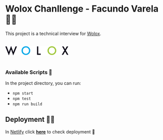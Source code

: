 # Wolox Chanllenge - Facundo Varela 👨‍💻

This project is a technical interview for [Wolox](https://wolox.com.ar).

<br/>

<img alt="wolox logo" width="200px" src="./src/Assets/logo_full_color.svg">

<br/>
<br/>

### Available Scripts 🧰

In the project directory, you can run:

- `npm start`
- `npm test`
- `npm run build`

## Deployment 👷‍♂️

In [Netlify](https://www.netlify.com/) click [<b>here</b>](https://facuvarelawolox.netlify.app/) to check deployment 📌
